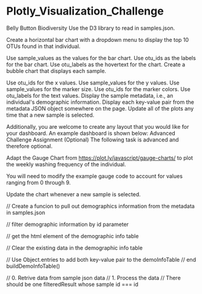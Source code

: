 # Plotly_Visualization_Challenge
Belly Button Biodiversity
Use the D3 library to read in samples.json.


Create a horizontal bar chart with a dropdown menu to display the top 10 OTUs found in that individual.

Use sample_values as the values for the bar chart.
Use otu_ids as the labels for the bar chart.
Use otu_labels as the hovertext for the chart.
Create a bubble chart that displays each sample.

Use otu_ids for the x values.
Use sample_values for the y values.
Use sample_values for the marker size.
Use otu_ids for the marker colors.
Use otu_labels for the text values.
Display the sample metadata, i.e., an individual's demographic information.
Display each key-value pair from the metadata JSON object somewhere on the page.
Update all of the plots any time that a new sample is selected.

Additionally, you are welcome to create any layout that you would like for your dashboard. An example dashboard is shown below:
Advanced Challenge Assignment (Optional)
The following task is advanced and therefore optional.


Adapt the Gauge Chart from https://plot.ly/javascript/gauge-charts/ to plot the weekly washing frequency of the individual.


You will need to modify the example gauge code to account for values ranging from 0 through 9.


Update the chart whenever a new sample is selected.

// Create a funcion to pull out demographics information from the metadata in samples.json

// filter demographic information by id parameter

// get the html element of the demographic info table

// Clear the existing data in the demographic info table

// Use Object.entries to add both key-value pair to the demoInfoTable
// end buildDemoInfoTable()


// 0. Retrive data from sample json data
// 1. Process the data
// There should be one filteredResult whose sample id === id